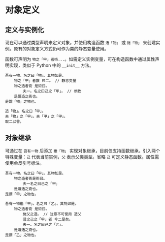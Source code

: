 # 对象定义

## 定义与实例化

现在可以通过类型声明来定义对象，并使用构造函数 `造「物」` 或 `施「物」` 来创建实例。原有的对象定义方式仍可作为类的静态变量使用。

函数可声明为 `物之「甲」者術...`。如需定义实例变量，可在构造函数中通过属性声明实现，类似于 Python 中的 `__init__` 方法。

```
吾有一物。名之曰「物」。其物如是。
    物之「甲」者數 曰二。 // 静态变量
    物之造者術 是術曰。
        夫一。名之曰己之「甲」。 // 参数
    是謂造之術也。
是謂「物」之物也。

造「物」。名之曰「甲」。
夫「物」之「甲」。夫「甲」之「甲」。
取二以書。
```

## 对象继承

可通过在 `吾有一物` 后添加 `繼「物」` 实现对象继承，目前仅支持函数继承。引入两个特殊变量：`己` 代表当前实例，`父` 表示父类类型。省略 `己` 可定义静态函数。属性需使用单反引号标注。

```
吾有一物。名之曰「甲」。其物如是。
    物之造者術是術曰。
        夫一名之曰己之「甲」
    是謂造之術也。
是謂「甲」之物也。

吾有一物繼「甲」。名之曰「乙」。其物如是。
    物之造者術 是術曰。
        施父之造。 // 注意不可使用 造父
        昔之己之「甲」者 今二是矣。
        夫一。名之曰己之「乙」。
    是謂造之術也。
是謂「乙」之物也。
```
